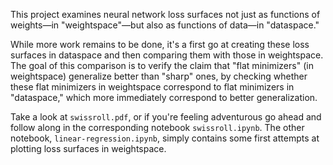This project examines neural network loss surfaces not just as functions of weights—in "weightspace"—but also as functions of data—in "dataspace."

While more work remains to be done, it's a first go at creating these loss surfaces in dataspace and then comparing them with those in weightspace. The goal of this comparison is to verify the claim that "flat minimizers" (in weightspace) generalize better than "sharp" ones, by checking whether these flat minimizers in weightspace correspond to flat minimizers in "dataspace," which more immediately correspond to better generalization.

Take a look at `swissroll.pdf`, or if you're feeling adventurous go ahead and follow along in the corresponding notebook `swissroll.ipynb`. The other notebook, `linear-regression.ipynb`, simply contains some first attempts at plotting loss surfaces in weightspace.